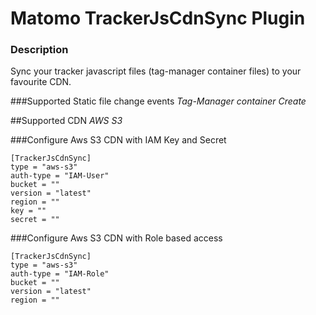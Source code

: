# Matomo TrackerJsCdnSync Plugin

### Description

Sync your tracker javascript files (tag-manager container files) to your favourite CDN.

###Supported Static file change events
_Tag-Manager container Create_

##Supported CDN
_AWS S3_

###Configure Aws S3 CDN with IAM Key and Secret
```
[TrackerJsCdnSync]
type = "aws-s3"
auth-type = "IAM-User"
bucket = ""
version = "latest"
region = ""
key = ""
secret = ""
```

###Configure Aws S3 CDN with Role based access
```
[TrackerJsCdnSync]
type = "aws-s3"
auth-type = "IAM-Role"
bucket = ""
version = "latest"
region = ""
```
